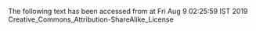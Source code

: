 The following text has been accessed from at Fri Aug 9 02:25:59 IST 2019
Creative_Commons_Attribution-ShareAlike_License
